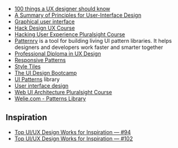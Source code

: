 - [100 things a UX designer should know](https://learnui.design/blog/100-things-ux-ui-designer-know.html)
- [A Summary of Principles for User-Interface Design](http://www.sylvantech.com/~talin/projects/ui_design.html)
- [Graphical user interface](https://en.wikipedia.org/wiki/Graphical_user_interface)
- [Hack Design UX Course](https://hackdesign.org/)
- [Hacking User Experience Pluralsight Course](http://www.pluralsight.com/courses/hacking-user-experience)
- [Patternry](http://patternry.com/) is a tool for building living UI pattern libraries. It helps designers and developers work faster and smarter together
- [Professional Diploma in UX Design](https://www.uxdesigninstitute.com/landing-page/learn-ux-design-online-diploma-ab)
- [Responsive Patterns](https://responsivedesign.is/patterns)
- [Style Tiles](http://styletil.es/)
- [The UI Design Bootcamp](https://scrimba.com/g/gdesignbootcamp)
- [UI Patterns](http://ui-patterns.com/) library
- [User interface design](https://en.wikipedia.org/wiki/User_interface_design)
- [Web UI Architecture Pluralsight Course](http://www.pluralsight.com/courses/web-ui-architecture)
- [Welie.com - Patterns Library](http://welie.com/)

## Inspiration

- [Top UI/UX Design Works for Inspiration — #94](https://uxplanet.org/top-ui-ux-design-inspiration-94-cfbfb2c7c9ad)
- [Top UI/UX Design Works for Inspiration — #102](https://uxplanet.org/top-ui-ux-design-inspiration-102-a2966ee01069)


